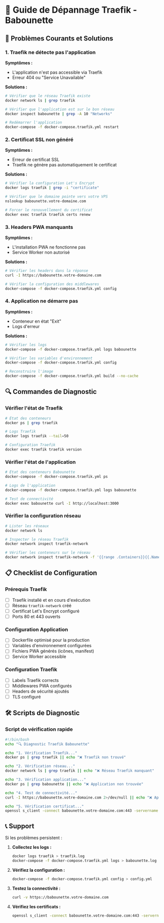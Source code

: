# 🔧 Guide de Dépannage Traefik - Babounette

## 🚨 Problèmes Courants et Solutions

### 1. **Traefik ne détecte pas l'application**

**Symptômes :**
- L'application n'est pas accessible via Traefik
- Erreur 404 ou "Service Unavailable"

**Solutions :**
```bash
# Vérifier que le réseau Traefik existe
docker network ls | grep traefik

# Vérifier que l'application est sur le bon réseau
docker inspect babounette | grep -A 10 "Networks"

# Redémarrer l'application
docker-compose -f docker-compose.traefik.yml restart
```

### 2. **Certificat SSL non généré**

**Symptômes :**
- Erreur de certificat SSL
- Traefik ne génère pas automatiquement le certificat

**Solutions :**
```bash
# Vérifier la configuration Let's Encrypt
docker logs traefik | grep -i "certificate"

# Vérifier que le domaine pointe vers votre VPS
nslookup babounette.votre-domaine.com

# Forcer le renouvellement du certificat
docker exec traefik traefik certs renew
```

### 3. **Headers PWA manquants**

**Symptômes :**
- L'installation PWA ne fonctionne pas
- Service Worker non autorisé

**Solutions :**
```bash
# Vérifier les headers dans la réponse
curl -I https://babounette.votre-domaine.com

# Vérifier la configuration des middlewares
docker-compose -f docker-compose.traefik.yml config
```

### 4. **Application ne démarre pas**

**Symptômes :**
- Conteneur en état "Exit"
- Logs d'erreur

**Solutions :**
```bash
# Vérifier les logs
docker-compose -f docker-compose.traefik.yml logs babounette

# Vérifier les variables d'environnement
docker-compose -f docker-compose.traefik.yml config

# Reconstruire l'image
docker-compose -f docker-compose.traefik.yml build --no-cache
```

## 🔍 Commandes de Diagnostic

### Vérifier l'état de Traefik
```bash
# État des conteneurs
docker ps | grep traefik

# Logs Traefik
docker logs traefik --tail=50

# Configuration Traefik
docker exec traefik traefik version
```

### Vérifier l'état de l'application
```bash
# État des conteneurs Babounette
docker-compose -f docker-compose.traefik.yml ps

# Logs de l'application
docker-compose -f docker-compose.traefik.yml logs babounette

# Test de connectivité
docker exec babounette curl -I http://localhost:3000
```

### Vérifier la configuration réseau
```bash
# Lister les réseaux
docker network ls

# Inspecter le réseau Traefik
docker network inspect traefik-network

# Vérifier les conteneurs sur le réseau
docker network inspect traefik-network -f '{{range .Containers}}{{.Name}} {{end}}'
```

## 📋 Checklist de Configuration

### Prérequis Traefik
- [ ] Traefik installé et en cours d'exécution
- [ ] Réseau `traefik-network` créé
- [ ] Certificat Let's Encrypt configuré
- [ ] Ports 80 et 443 ouverts

### Configuration Application
- [ ] Dockerfile optimisé pour la production
- [ ] Variables d'environnement configurées
- [ ] Fichiers PWA générés (icônes, manifest)
- [ ] Service Worker accessible

### Configuration Traefik
- [ ] Labels Traefik corrects
- [ ] Middlewares PWA configurés
- [ ] Headers de sécurité ajoutés
- [ ] TLS configuré

## 🛠️ Scripts de Diagnostic

### Script de vérification rapide
```bash
#!/bin/bash
echo "🔍 Diagnostic Traefik Babounette"

echo "1. Vérification Traefik..."
docker ps | grep traefik || echo "❌ Traefik non trouvé"

echo "2. Vérification réseau..."
docker network ls | grep traefik || echo "❌ Réseau Traefik manquant"

echo "3. Vérification application..."
docker ps | grep babounette || echo "❌ Application non trouvée"

echo "4. Test de connectivité..."
curl -I https://babounette.votre-domaine.com 2>/dev/null || echo "❌ Application non accessible"

echo "5. Vérification certificat..."
openssl s_client -connect babounette.votre-domaine.com:443 -servername babounette.votre-domaine.com < /dev/null 2>/dev/null | grep "subject=" || echo "❌ Certificat SSL invalide"
```

## 📞 Support

Si les problèmes persistent :

1. **Collectez les logs :**
   ```bash
   docker logs traefik > traefik.log
   docker-compose -f docker-compose.traefik.yml logs > babounette.log
   ```

2. **Vérifiez la configuration :**
   ```bash
   docker-compose -f docker-compose.traefik.yml config > config.yml
   ```

3. **Testez la connectivité :**
   ```bash
   curl -v https://babounette.votre-domaine.com
   ```

4. **Vérifiez les certificats :**
   ```bash
   openssl s_client -connect babounette.votre-domaine.com:443 -servername babounette.votre-domaine.com
   ``` 